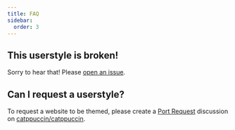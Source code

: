 ```yaml
---
title: FAQ
sidebar: 
  order: 3
---
```


## This userstyle is broken!

Sorry to hear that! Please [open an issue](https://github.com/catppuccin/userstyles/issues/new?template=userstyle.yml).

## Can I request a userstyle?

To request a website to be themed, please create a [Port Request](https://github.com/catppuccin/catppuccin/discussions/new?category=port-requests) discussion on [catppuccin/catppuccin](https://github.com/catppuccin/catppuccin).
